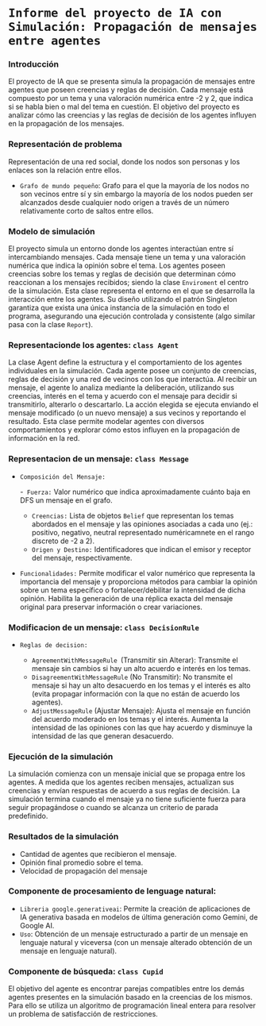 # ``Informe del proyecto de IA con Simulación: Propagación de mensajes entre agentes``

### **Introducción**

El proyecto de IA que se presenta simula la propagación de mensajes entre agentes que poseen creencias y reglas de decisión. Cada mensaje está compuesto por un tema y una valoración numérica entre -2 y 2, que indica si se habla bien o mal del tema en cuestión. El objetivo del proyecto es analizar cómo las creencias y las reglas de decisión de los agentes influyen en la propagación de los mensajes.

### **Representación de problema**
Representación de una red social, donde los nodos son personas y los enlaces son la relación entre ellos.
- ``Grafo de mundo pequeño``:  Grafo para el que la mayoría de los nodos no son vecinos entre sí y sin embargo la mayoría de los nodos pueden ser alcanzados desde cualquier nodo origen a través de un número relativamente corto de saltos entre ellos.

### **Modelo de simulación**

El proyecto simula un entorno donde los agentes interactúan entre sí intercambiando mensajes. Cada mensaje tiene un tema y una valoración numérica que indica la opinión sobre el tema. Los agentes poseen creencias sobre los temas y reglas de decisión que determinan cómo reaccionan a los mensajes recibidos; siendo la clase `Enviroment` el centro de la simulación. Esta clase representa el entorno en el que se desarrolla la interacción entre los agentes. Su diseño utilizando el patrón Singleton garantiza que exista una única instancia de la simulación en todo el programa, asegurando una ejecución controlada y consistente (algo similar pasa con la clase `Report`). 

### **Representacionde los agentes: `class Agent`**

La clase Agent define la estructura y el comportamiento de los agentes individuales en la simulación. Cada agente posee un conjunto de creencias, reglas de decisión y una red de vecinos con los que interactúa. Al recibir un mensaje, el agente lo analiza mediante la deliberación, utilizando sus creencias, interés en el tema y acuerdo con el mensaje para decidir si transmitirlo, alterarlo o descartarlo. La acción elegida se ejecuta enviando el mensaje modificado (o un nuevo mensaje) a sus vecinos y reportando el resultado. Esta clase permite modelar agentes con diversos comportamientos y explorar cómo estos influyen en la propagación de información en la red.

### **Representacion de un mensaje: `class Message`**

- ``Composición del Mensaje:``

    -`` Fuerza:`` Valor numérico que indica aproximadamente cuánto baja en DFS un mensaje en el grafo.
    - ``Creencias:`` Lista de objetos `Belief` que representan los temas abordados en el mensaje y las opiniones asociadas a cada uno (ej.: positivo, negativo, neutral representado numéricamnete en el rango discreto de -2 a 2).
    - ``Origen y Destino:`` Identificadores que indican el emisor y receptor del mensaje, respectivamente.

- ``Funcionalidades:``
Permite modificar el valor numérico que representa la importancia del mensaje y proporciona métodos para cambiar la opinión sobre un tema específico o fortalecer/debilitar la intensidad de dicha opinión. Habilita la generación de una réplica exacta del mensaje original para preservar información o crear variaciones.

### **Modificacion de un mensaje: `class DecisionRule`** 
- ``Reglas de decision:``

    - ``AgreementWithMessageRule ``(Transmitir sin Alterar): Transmite el mensaje sin cambios si hay un alto acuerdo e interés en los temas.
    - ``DisagreementWithMessageRule`` (No Transmitir): No transmite el mensaje si hay un alto desacuerdo en los temas y el interés es alto (evita propagar información con la que   no están de acuerdo los agentes).
    - ``AdjustMessageRule`` (Ajustar Mensaje): Ajusta el mensaje en función del acuerdo moderado en los temas y el interés. Aumenta la intensidad de las opiniones con las que hay acuerdo y disminuye la intensidad de las que generan desacuerdo.

### **Ejecución de la simulación**

La simulación comienza con un mensaje inicial que se propaga entre los agentes. A medida que los agentes reciben mensajes, actualizan sus creencias y envían respuestas de acuerdo a sus reglas de decisión. La simulación termina cuando el mensaje ya no tiene suficiente fuerza para seguir propagándose o cuando se alcanza un criterio de parada predefinido.

### **Resultados de la simulación**

- Cantidad de agentes que recibieron el mensaje.
- Opinión final promedio sobre el tema.
- Velocidad de propagación del mensaje


### **Componente de procesamiento de lenguage natural:**

- `Libreria google.generativeai`: Permite la creación de aplicaciones de IA generativa basada en modelos de última generación como Gemini, de Google AI.
- ``Uso``: Obtención de un mensaje estructurado a partir de un mensaje en lenguaje natural y viceversa (con un mensaje alterado obtención de un mensaje en lenguaje natural).

### **Componente de búsqueda: `class Cupid`**

El objetivo del agente es encontrar parejas compatibles entre los demás agentes presentes en la simulación basado en la creencias de los mismos. Para ello se utiliza un algoritmo de programación lineal entera para resolver un problema de satisfacción de restricciones.
